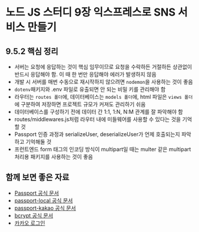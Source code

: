 # 노드 JS 스터디 9장 익스프레스로 SNS 서비스 만들기

## 9.5.2 핵심 정리

* 서버는 요청에 응답하는 것이 핵심 임무이므로 요청을 수락하든 거절하든 상관없이 반드시 응답해야 함. 이 때 한 번만 응답해야 에러가 발생하지 않음
* 개발 시 서버를 매번 수동으로 재시작하지 않으려면 `nodemon`을 사용하는 것이 좋음
* `dotenv`패키지와 .env 파일로 유출되면 안 되는 비밀 키를 관리해야 함
* 라우터는 `routes 폴더`에, 데이터베이스는 `models 폴더`에, html 파일은 `views 폴더`에 구분하여 저장하면 프로젝트 규모가 커져도 관리하기 쉬움
* 데이터베이스를 구성하기 전에 데이터 간 1:1, 1:N, N:M 관계를 잘 파악해야 함
* routes/middlewares.js처럼 라우터 내에 미들웨어를 사용할 수 있다는 것을 기억할 것
* Passport 인증 과정과 serializeUser, deserializeUser가 언제 호출되는지 파악하고 기억해둘 것
* 프런트엔드 form 태그의 인코딩 방식이 multipart일 때는 multer 같은 multipart 처리용 패키지를 사용하는 것이 좋음

## 함께 보면 좋은 자료

* [Passport 공식 문서](http://www.passportjs.org/)
* [passport-local 공식 문서](https://www.npmjs.com/package/passport-local)
* [passport-kakao 공식 문서](https://www.npmjs.com/package/passport-kakao)
* [bcrypt 공식 문서](https://www.npmjs.com/package/bcrypt)
* [카카오 로그인](https://developers.kakao.com/docs/latest/ko/kakaologin/common)